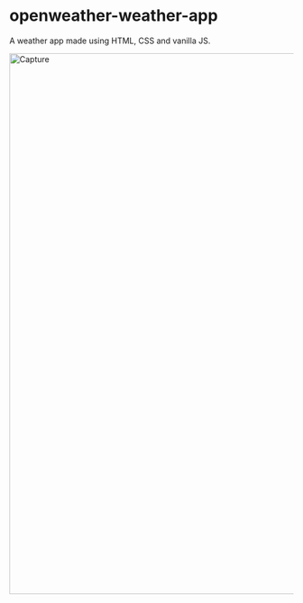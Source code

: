 # openweather-weather-app
A weather app made using HTML, CSS and vanilla JS.

<img width="960" alt="Capture" src="https://user-images.githubusercontent.com/68340159/193990139-acdf125a-9145-4485-a87d-478a9ab37911.PNG">
